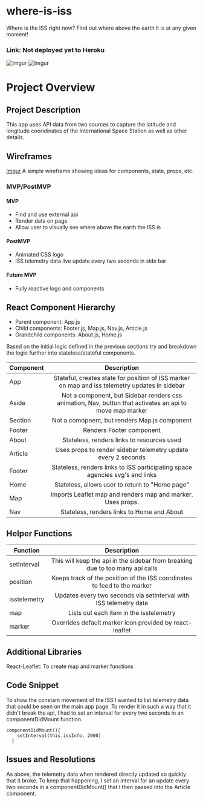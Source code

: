 # where-is-iss
Where is the ISS right now? Find out where above the earth it is at any given moment!

### Link: Not deployed yet to Heroku

![Imgur](https://i.imgur.com/P602IGO.png)
![Imgur](https://i.imgur.com/oqQ8BEJ.png)


# Project Overview

## Project Description
This app uses API data from two sources to capture the latitude and longitude cooridinates of the International Space Station as well as other details. 

## Wireframes

[Imgur](https://i.imgur.com/0yy58Zt.jpg)
A simple wireframe showing ideas for components, state, props, etc.

### MVP/PostMVP 

 
#### MVP 
- Find and use external api 
- Render data on page 
- Allow user to visually see where above the earth the ISS is

#### PostMVP 
- Animated CSS logo
- ISS telemetry data live update every two seconds in side bar

#### Future MVP
- Fully reactive logo and components

## React Component Hierarchy
- Parent component: App.js
- Child components:  Footer.js, Map.js, Nav.js, Article.js
- Grandchild components: About.js, Home.js


Based on the initial logic defined in the previous sections try and breakdown the logic further into stateless/stateful components. 

| Component | Description | 
| --- | :---: |  
| App | Stateful, creates state for position of ISS marker on map and iss telemetry updates in sidebar | 
| Aside | Not a component, but Sidebar renders css animation, Nav, button that activates an api to move map marker | 
| Section | Not a comopnent, but renders Map.js component |
| Footer | Renders Footer component |
| About | Stateless, renders links to resources used |
| Article | Uses props to render sidebar telemetry update every 2 seconds |
| Footer | Stateless, renders links to ISS participating space agencies svg's and links |
| Home | Stateless, allows user to return to "Home page" |
| Map | Imports Leaflet map and renders map and marker. Uses props. |
| Nav | Stateless, renders links to Home and About |


## Helper Functions

| Function | Description | 
| --- | :---: |  
| setInterval | This will keep the api in the sidebar from breaking due to too many api calls | 
| position | Keeps track of the position of the ISS coordinates to feed to the marker |
| isstelemetry | Updates every two seconds via setInterval with ISS telemetry data
| map | Lists out each item in the isstelemetry |
| marker | Overrides default marker icon provided by react-leaflet |

## Additional Libraries
 React-Leaflet: To create map and marker functions

## Code Snippet
To show the constant movement of the ISS I wanted to list telemetry data that could be seen on the main app page. To render it in such a way that it didn't break the api, I had to set an interval for every two seconds in an componentDidMount function.  

```
componentDidMount(){
    setInterval(this.issInfo, 2000)
  }
```

## Issues and Resolutions
 As above, the telemetry data when rendered directly updated so quickly that it broke. To keep that happening, I set an interval for an update every two seconds in a componentDidMount() that I then passed into the Article component.

